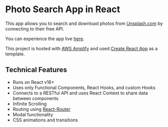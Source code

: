 # Photo Search App in React
This app allows you to search and download photos from [Unsplash.com](https://unsplash.com) by connecting to their free API. 

You can experience the app live [here](https://master.d33pxtr4k37c7j.amplifyapp.com/).

This project is hosted with [AWS Amplify](https://aws.amazon.com/amplify/) and used [Create React App](https://github.com/facebook/create-react-app) as a template.

## Technical Features
- Runs on React v16+ 
- Uses only Functional Components, React Hooks, and custom Hooks
- Connects to a RESTful API and uses React Context to share data between components
- Infinite Scrolling
- Routing using [React-Router](https://reactrouter.com/)
- Modal functionality
- CSS animations and transitions
